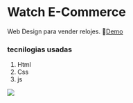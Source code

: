 # Watch E-Commerce
Web Design  para vender relojes. 🎉[Demo](https://watch-template.netlify.app/ "Demo")
### tecnilogias usadas
1. Html
2. Css
3. js


[![](https://i.postimg.cc/W4nv8vKM/watch-Ecomerce.png)](https://watch-template.netlify.app/)
